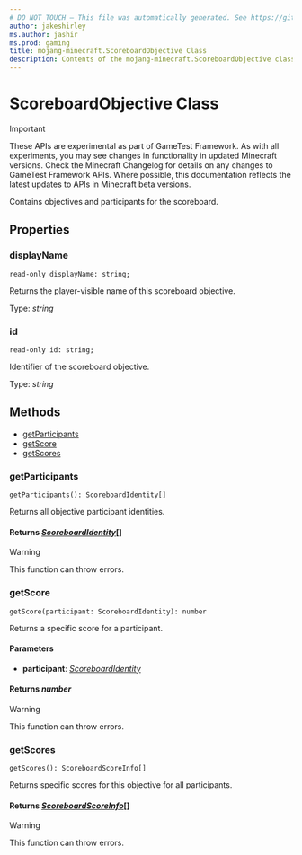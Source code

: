 ```yaml
---
# DO NOT TOUCH — This file was automatically generated. See https://github.com/Mojang/MinecraftScriptingApiDocsGenerator to modify descriptions, examples, etc.
author: jakeshirley
ms.author: jashir
ms.prod: gaming
title: mojang-minecraft.ScoreboardObjective Class
description: Contents of the mojang-minecraft.ScoreboardObjective class.
---
```

# ScoreboardObjective Class
>[!IMPORTANT]
>These APIs are experimental as part of GameTest Framework. As with all experiments, you may see changes in functionality in updated Minecraft versions. Check the Minecraft Changelog for details on any changes to GameTest Framework APIs. Where possible, this documentation reflects the latest updates to APIs in Minecraft beta versions.

Contains objectives and participants for the scoreboard.

## Properties
### **displayName**
`read-only displayName: string;`

Returns the player-visible name of this scoreboard objective.

Type: *string*

### **id**
`read-only id: string;`

Identifier of the scoreboard objective.

Type: *string*


## Methods
- [getParticipants](#getparticipants)
- [getScore](#getscore)
- [getScores](#getscores)
  
### **getParticipants**
`
getParticipants(): ScoreboardIdentity[]
`

Returns all objective participant identities.

#### **Returns** [*ScoreboardIdentity*](ScoreboardIdentity.md)[]
> [!WARNING]
> This function can throw errors.
### **getScore**
`
getScore(participant: ScoreboardIdentity): number
`

Returns a specific score for a participant.
#### **Parameters**
- **participant**: [*ScoreboardIdentity*](ScoreboardIdentity.md)

#### **Returns** *number*
> [!WARNING]
> This function can throw errors.
### **getScores**
`
getScores(): ScoreboardScoreInfo[]
`

Returns specific scores for this objective for all participants.

#### **Returns** [*ScoreboardScoreInfo*](ScoreboardScoreInfo.md)[]
> [!WARNING]
> This function can throw errors.
